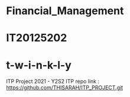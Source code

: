 # Financial_Management
# IT20125202
# t-w-i-n-k-l-y
ITP Project 2021 - Y2S2
ITP repo link : https://github.com/THISARAH/ITP_PROJECT.git
